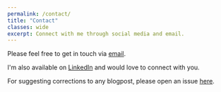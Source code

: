 ```yaml
---
permalink: /contact/
title: "Contact"
classes: wide
excerpt: Connect with me through social media and email.
---
```


Please feel free to get in touch via [email](mailto:ayushrajdahal@gmail.com).

I'm also available on [LinkedIn](https://www.linkedin.com/in/ayushrajdahal/) and would love to connect with you.
  
For suggesting corrections to any blogpost, please open an issue [here](https://github.com/dhaydoo/dhaydoo.github.io/issues/new).